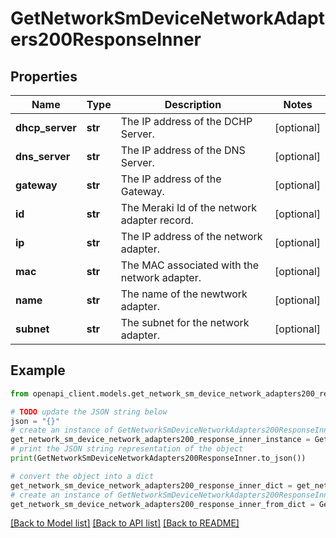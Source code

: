 # GetNetworkSmDeviceNetworkAdapters200ResponseInner


## Properties

Name | Type | Description | Notes
------------ | ------------- | ------------- | -------------
**dhcp_server** | **str** | The IP address of the DCHP Server. | [optional] 
**dns_server** | **str** | The IP address of the DNS Server. | [optional] 
**gateway** | **str** | The IP address of the Gateway. | [optional] 
**id** | **str** | The Meraki Id of the network adapter record. | [optional] 
**ip** | **str** | The IP address of the network adapter. | [optional] 
**mac** | **str** | The MAC associated with the network adapter. | [optional] 
**name** | **str** | The name of the newtwork adapter. | [optional] 
**subnet** | **str** | The subnet for the network adapter. | [optional] 

## Example

```python
from openapi_client.models.get_network_sm_device_network_adapters200_response_inner import GetNetworkSmDeviceNetworkAdapters200ResponseInner

# TODO update the JSON string below
json = "{}"
# create an instance of GetNetworkSmDeviceNetworkAdapters200ResponseInner from a JSON string
get_network_sm_device_network_adapters200_response_inner_instance = GetNetworkSmDeviceNetworkAdapters200ResponseInner.from_json(json)
# print the JSON string representation of the object
print(GetNetworkSmDeviceNetworkAdapters200ResponseInner.to_json())

# convert the object into a dict
get_network_sm_device_network_adapters200_response_inner_dict = get_network_sm_device_network_adapters200_response_inner_instance.to_dict()
# create an instance of GetNetworkSmDeviceNetworkAdapters200ResponseInner from a dict
get_network_sm_device_network_adapters200_response_inner_from_dict = GetNetworkSmDeviceNetworkAdapters200ResponseInner.from_dict(get_network_sm_device_network_adapters200_response_inner_dict)
```
[[Back to Model list]](../README.md#documentation-for-models) [[Back to API list]](../README.md#documentation-for-api-endpoints) [[Back to README]](../README.md)


